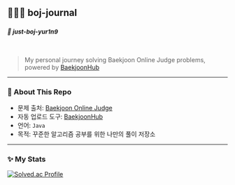 ## 👩🏻‍💻 boj-journal
### *<sub>🚀&nbsp;just-boj-yur1n9</sub>*
<br>

> My personal journey solving Baekjoon Online Judge problems, powered by [BaekjoonHub](https://github.com/BaekjoonHub/BaekjoonHub)

---

### 📌 About This Repo
- 문제 출처: [Baekjoon Online Judge](https://www.acmicpc.net/)
- 자동 업로드 도구: [BaekjoonHub](https://github.com/BaekjoonHub/BaekjoonHub)
- 언어: `Java` 
- 목적: 꾸준한 알고리즘 공부를 위한 나만의 풀이 저장소

---

### ✨ My Stats
[![Solved.ac Profile](http://mazassumnida.wtf/api/v2/generate_badge?boj=yur1n9)](https://solved.ac/yur1n9)
